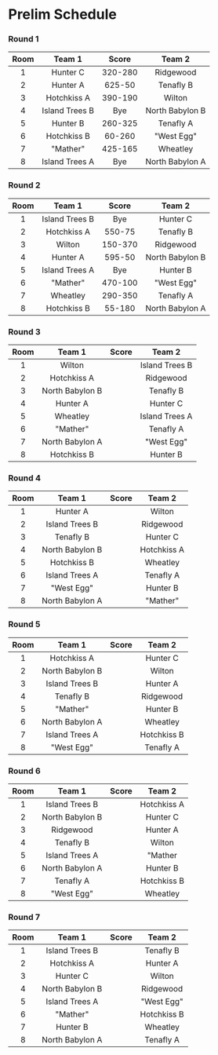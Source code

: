 # Prelim Schedule

### Round 1

Room|Team 1|Score|Team 2
:---:|:---:|:---:|:---:
1|Hunter C|320-280|Ridgewood
2|Hunter A|625-50|Tenafly B
3|Hotchkiss A|390-190|Wilton
4|Island Trees B|Bye|North Babylon B
5|Hunter B|260-325|Tenafly A
6|Hotchkiss B|60-260|"West Egg"
7|"Mather"|425-165|Wheatley
8|Island Trees A|Bye|North Babylon A

### Round 2

Room|Team 1|Score|Team 2
:---:|:---:|:---:|:---:
1|Island Trees B|Bye|Hunter C
2|Hotchkiss A|550-75|Tenafly B
3|Wilton|150-370|Ridgewood
4|Hunter A|595-50|North Babylon B
5|Island Trees A|Bye|Hunter B
6|"Mather"|470-100|"West Egg"
7|Wheatley|290-350|Tenafly A
8|Hotchkiss B|55-180|North Babylon A

### Round 3

Room|Team 1|Score|Team 2
:---:|:---:|:---:|:---:
1|Wilton||Island Trees B
2|Hotchkiss A||Ridgewood
3|North Babylon B||Tenafly B
4|Hunter A||Hunter C
5|Wheatley||Island Trees A
6|"Mather"||Tenafly A
7|North Babylon A||"West Egg"
8|Hotchkiss B||Hunter B

### Round 4

Room|Team 1|Score|Team 2
:---:|:---:|:---:|:---:
1|Hunter A||Wilton
2|Island Trees B||Ridgewood
3|Tenafly B||Hunter C
4|North Babylon B||Hotchkiss A
5|Hotchkiss B||Wheatley
6|Island Trees A||Tenafly A
7|"West Egg"||Hunter B
8|North Babylon A||"Mather"

### Round 5

Room|Team 1|Score|Team 2
:---:|:---:|:---:|:---:
1|Hotchkiss A||Hunter C
2|North Babylon B||Wilton
3|Island Trees B||Hunter A
4|Tenafly B||Ridgewood
5|"Mather"||Hunter B
6|North Babylon A||Wheatley
7|Island Trees A||Hotchkiss B
8|"West Egg"||Tenafly A

### Round 6

Room|Team 1|Score|Team 2
:---:|:---:|:---:|:---:
1|Island Trees B||Hotchkiss A
2|North Babylon B||Hunter C
3|Ridgewood||Hunter A
4|Tenafly B||Wilton
5|Island Trees A||"Mather
6|North Babylon A||Hunter B
7|Tenafly A||Hotchkiss B
8|"West Egg"||Wheatley

### Round 7

Room|Team 1|Score|Team 2
:---:|:---:|:---:|:---:
1|Island Trees B||Tenafly B
2|Hotchkiss A||Hunter A
3|Hunter C||Wilton
4|North Babylon B||Ridgewood
5|Island Trees A||"West Egg"
6|"Mather"||Hotchkiss B
7|Hunter B||Wheatley
8|North Babylon A||Tenafly A
